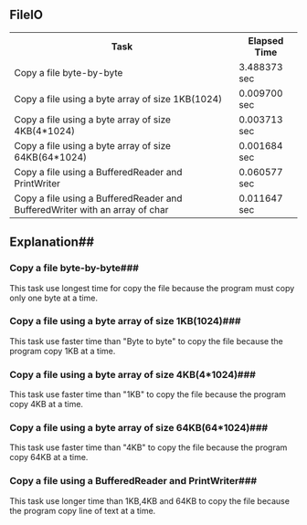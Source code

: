## FileIO ##
<TABLE>
<TR>
<TH>Task</TH>
<TH>Elapsed Time</TH>
</TR>
<TR>
<TD>Copy a file byte-by-byte</TD>
<TD>3.488373 sec</TD>
</TR>
<TR>
<TD>Copy a file using a byte array of size 1KB(1024)</TD>
<TD>0.009700 sec</TD>
</TR>
<TR>
<TD>Copy a file using a byte array of size 4KB(4*1024)</TD>
<TD>0.003713 sec</TD>
</TR>
<TR>
<TD>Copy a file using a byte array of size 64KB(64*1024)</TD>
<TD>0.001684 sec</TD>
</TR>
<TR>
<TD>Copy a file using a BufferedReader and PrintWriter</TD>
<TD>0.060577 sec</TD>
</TR>
<TR>
<TD>Copy a file using a BufferedReader and BufferedWriter with an array of char</TD>
<TD>0.011647 sec</TD>
</TR>
</TABLE>

## Explanation##
### Copy a file byte-by-byte###
 This task use longest time for copy the file because the program must copy only one byte at a time.<br>
### Copy a file using a byte array of size 1KB(1024)###
 This task use faster time than "Byte to byte" to copy the file because the program copy 1KB at a time.<br>
### Copy a file using a byte array of size 4KB(4*1024)###
 This task use faster time than "1KB" to copy the file because the program copy 4KB at a time.
### Copy a file using a byte array of size 64KB(64*1024)###
 This task use faster time than "4KB" to copy the file because the program copy 64KB at a time.
### Copy a file using a BufferedReader and PrintWriter###
 This task use longer time than 1KB,4KB and 64KB to copy the file because the program copy line of text at a time.
 
